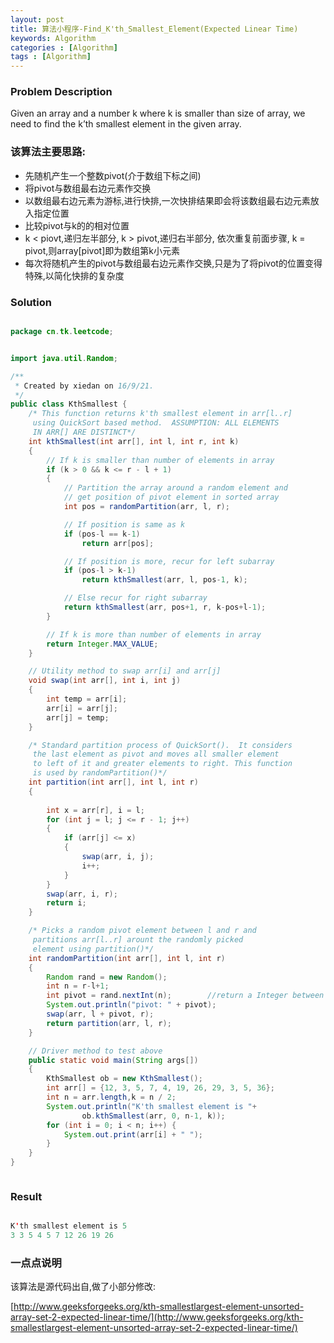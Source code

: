 ```yaml
---
layout: post
title: 算法小程序-Find_K'th_Smallest_Element(Expected Linear Time)
keywords: Algorithm
categories : [Algorithm]
tags : [Algorithm]
---
```


### Problem Description

Given an array and a number k where k is smaller than size of array, we need to find the k’th smallest element in the given array. 

### 该算法主要思路:

* 先随机产生一个整数pivot(介于数组下标之间)
* 将pivot与数组最右边元素作交换
* 以数组最右边元素为游标,进行快排,一次快排结果即会将该数组最右边元素放入指定位置
* 比较pivot与k的的相对位置
* k < piovt,递归左半部分, k > pivot,递归右半部分, 依次重复前面步骤, k = pivot,则array[pivot]即为数组第k小元素
* 每次将随机产生的pivot与数组最右边元素作交换,只是为了将pivot的位置变得特殊,以简化快排的复杂度


### Solution

```java

package cn.tk.leetcode;


import java.util.Random;

/**
 * Created by xiedan on 16/9/21.
 */
public class KthSmallest {
    /* This function returns k'th smallest element in arr[l..r]
     using QuickSort based method.  ASSUMPTION: ALL ELEMENTS
     IN ARR[] ARE DISTINCT*/
    int kthSmallest(int arr[], int l, int r, int k)
    {
        // If k is smaller than number of elements in array
        if (k > 0 && k <= r - l + 1)
        {
            // Partition the array around a random element and
            // get position of pivot element in sorted array
            int pos = randomPartition(arr, l, r);

            // If position is same as k
            if (pos-l == k-1)
                return arr[pos];

            // If position is more, recur for left subarray
            if (pos-l > k-1)
                return kthSmallest(arr, l, pos-1, k);

            // Else recur for right subarray
            return kthSmallest(arr, pos+1, r, k-pos+l-1);
        }

        // If k is more than number of elements in array
        return Integer.MAX_VALUE;
    }

    // Utility method to swap arr[i] and arr[j]
    void swap(int arr[], int i, int j)
    {
        int temp = arr[i];
        arr[i] = arr[j];
        arr[j] = temp;
    }

    /* Standard partition process of QuickSort().  It considers
     the last element as pivot and moves all smaller element
     to left of it and greater elements to right. This function
     is used by randomPartition()*/
    int partition(int arr[], int l, int r)
    {
        
        int x = arr[r], i = l;
        for (int j = l; j <= r - 1; j++)
        {
            if (arr[j] <= x)
            {
                swap(arr, i, j);
                i++;
            }
        }
        swap(arr, i, r);
        return i;
    }

    /* Picks a random pivot element between l and r and
     partitions arr[l..r] arount the randomly picked
     element using partition()*/
    int randomPartition(int arr[], int l, int r)
    {
        Random rand = new Random();
        int n = r-l+1;
        int pivot = rand.nextInt(n);        //return a Integer between [0, n);
        System.out.println("pivot: " + pivot);
        swap(arr, l + pivot, r);
        return partition(arr, l, r);
    }

    // Driver method to test above
    public static void main(String args[])
    {
        KthSmallest ob = new KthSmallest();
        int arr[] = {12, 3, 5, 7, 4, 19, 26, 29, 3, 5, 36};
        int n = arr.length,k = n / 2;
        System.out.println("K'th smallest element is "+
                ob.kthSmallest(arr, 0, n-1, k));
        for (int i = 0; i < n; i++) {
            System.out.print(arr[i] + " ");
        }
    }
}



```

### Result

```java

K'th smallest element is 5
3 3 5 4 5 7 12 26 19 26 

```

### 一点点说明

该算法是源代码出自,做了小部分修改:

[http://www.geeksforgeeks.org/kth-smallestlargest-element-unsorted-array-set-2-expected-linear-time/](http://www.geeksforgeeks.org/kth-smallestlargest-element-unsorted-array-set-2-expected-linear-time/)



